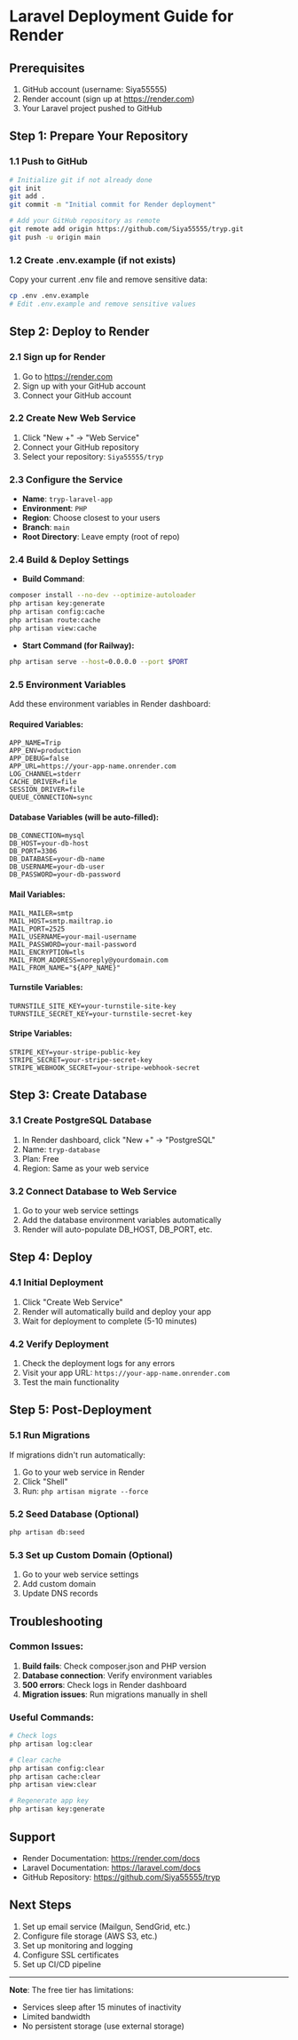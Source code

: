 # Laravel Deployment Guide for Render

## Prerequisites
1. GitHub account (username: Siya55555)
2. Render account (sign up at https://render.com)
3. Your Laravel project pushed to GitHub

## Step 1: Prepare Your Repository

### 1.1 Push to GitHub
```bash
# Initialize git if not already done
git init
git add .
git commit -m "Initial commit for Render deployment"

# Add your GitHub repository as remote
git remote add origin https://github.com/Siya55555/tryp.git
git push -u origin main
```

### 1.2 Create .env.example (if not exists)
Copy your current .env file and remove sensitive data:
```bash
cp .env .env.example
# Edit .env.example and remove sensitive values
```

## Step 2: Deploy to Render

### 2.1 Sign up for Render
1. Go to https://render.com
2. Sign up with your GitHub account
3. Connect your GitHub account

### 2.2 Create New Web Service
1. Click "New +" → "Web Service"
2. Connect your GitHub repository
3. Select your repository: `Siya55555/tryp`

### 2.3 Configure the Service
- **Name**: `tryp-laravel-app`
- **Environment**: `PHP`
- **Region**: Choose closest to your users
- **Branch**: `main`
- **Root Directory**: Leave empty (root of repo)

### 2.4 Build & Deploy Settings
- **Build Command**: 
```bash
composer install --no-dev --optimize-autoloader
php artisan key:generate
php artisan config:cache
php artisan route:cache
php artisan view:cache
```

- **Start Command (for Railway):**
```bash
php artisan serve --host=0.0.0.0 --port $PORT
```

### 2.5 Environment Variables
Add these environment variables in Render dashboard:

#### Required Variables:
```
APP_NAME=Trip
APP_ENV=production
APP_DEBUG=false
APP_URL=https://your-app-name.onrender.com
LOG_CHANNEL=stderr
CACHE_DRIVER=file
SESSION_DRIVER=file
QUEUE_CONNECTION=sync
```

#### Database Variables (will be auto-filled):
```
DB_CONNECTION=mysql
DB_HOST=your-db-host
DB_PORT=3306
DB_DATABASE=your-db-name
DB_USERNAME=your-db-user
DB_PASSWORD=your-db-password
```

#### Mail Variables:
```
MAIL_MAILER=smtp
MAIL_HOST=smtp.mailtrap.io
MAIL_PORT=2525
MAIL_USERNAME=your-mail-username
MAIL_PASSWORD=your-mail-password
MAIL_ENCRYPTION=tls
MAIL_FROM_ADDRESS=noreply@yourdomain.com
MAIL_FROM_NAME="${APP_NAME}"
```

#### Turnstile Variables:
```
TURNSTILE_SITE_KEY=your-turnstile-site-key
TURNSTILE_SECRET_KEY=your-turnstile-secret-key
```

#### Stripe Variables:
```
STRIPE_KEY=your-stripe-public-key
STRIPE_SECRET=your-stripe-secret-key
STRIPE_WEBHOOK_SECRET=your-stripe-webhook-secret
```

## Step 3: Create Database

### 3.1 Create PostgreSQL Database
1. In Render dashboard, click "New +" → "PostgreSQL"
2. Name: `tryp-database`
3. Plan: Free
4. Region: Same as your web service

### 3.2 Connect Database to Web Service
1. Go to your web service settings
2. Add the database environment variables automatically
3. Render will auto-populate DB_HOST, DB_PORT, etc.

## Step 4: Deploy

### 4.1 Initial Deployment
1. Click "Create Web Service"
2. Render will automatically build and deploy your app
3. Wait for deployment to complete (5-10 minutes)

### 4.2 Verify Deployment
1. Check the deployment logs for any errors
2. Visit your app URL: `https://your-app-name.onrender.com`
3. Test the main functionality

## Step 5: Post-Deployment

### 5.1 Run Migrations
If migrations didn't run automatically:
1. Go to your web service in Render
2. Click "Shell"
3. Run: `php artisan migrate --force`

### 5.2 Seed Database (Optional)
```bash
php artisan db:seed
```

### 5.3 Set up Custom Domain (Optional)
1. Go to your web service settings
2. Add custom domain
3. Update DNS records

## Troubleshooting

### Common Issues:
1. **Build fails**: Check composer.json and PHP version
2. **Database connection**: Verify environment variables
3. **500 errors**: Check logs in Render dashboard
4. **Migration issues**: Run migrations manually in shell

### Useful Commands:
```bash
# Check logs
php artisan log:clear

# Clear cache
php artisan config:clear
php artisan cache:clear
php artisan view:clear

# Regenerate app key
php artisan key:generate
```

## Support
- Render Documentation: https://render.com/docs
- Laravel Documentation: https://laravel.com/docs
- GitHub Repository: https://github.com/Siya55555/tryp

## Next Steps
1. Set up email service (Mailgun, SendGrid, etc.)
2. Configure file storage (AWS S3, etc.)
3. Set up monitoring and logging
4. Configure SSL certificates
5. Set up CI/CD pipeline

---
**Note**: The free tier has limitations:
- Services sleep after 15 minutes of inactivity
- Limited bandwidth
- No persistent storage (use external storage) 